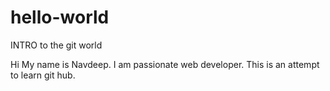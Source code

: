 # hello-world
INTRO to the git world

Hi
My name is Navdeep. I am passionate web developer. This is an attempt to learn git hub.

